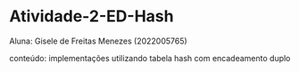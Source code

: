 # Atividade-2-ED-Hash
 Aluna: Gisele de Freitas Menezes (2022005765)
 
conteúdo: implementações utilizando tabela hash com encadeamento duplo
